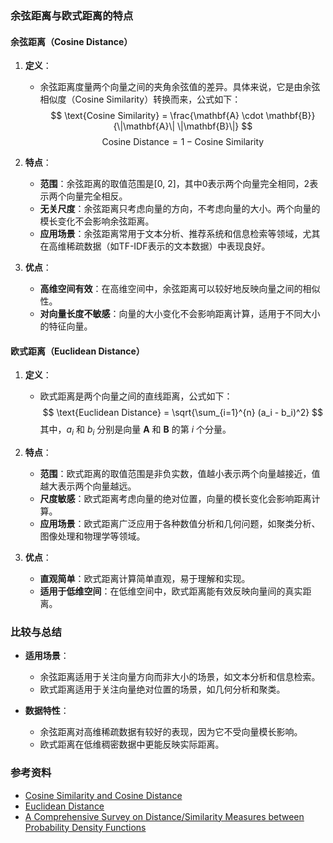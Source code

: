 ### 余弦距离与欧式距离的特点

#### 余弦距离（Cosine Distance）

1. **定义**：
   - 余弦距离度量两个向量之间的夹角余弦值的差异。具体来说，它是由余弦相似度（Cosine Similarity）转换而来，公式如下：
   $$
   \text{Cosine Similarity} = \frac{\mathbf{A} \cdot \mathbf{B}}{\|\mathbf{A}\| \|\mathbf{B}\|}
   $$
   $$
   \text{Cosine Distance} = 1 - \text{Cosine Similarity}
   $$

2. **特点**：
   - **范围**：余弦距离的取值范围是[0, 2]，其中0表示两个向量完全相同，2表示两个向量完全相反。
   - **无关尺度**：余弦距离只考虑向量的方向，不考虑向量的大小。两个向量的模长变化不会影响余弦距离。
   - **应用场景**：余弦距离常用于文本分析、推荐系统和信息检索等领域，尤其在高维稀疏数据（如TF-IDF表示的文本数据）中表现良好。

3. **优点**：
   - **高维空间有效**：在高维空间中，余弦距离可以较好地反映向量之间的相似性。
   - **对向量长度不敏感**：向量的大小变化不会影响距离计算，适用于不同大小的特征向量。

#### 欧式距离（Euclidean Distance）

1. **定义**：
   - 欧式距离是两个向量之间的直线距离，公式如下：
   $$
   \text{Euclidean Distance} = \sqrt{\sum_{i=1}^{n} (a_i - b_i)^2}
   $$
   其中，$a_i$ 和 $b_i$ 分别是向量 $\mathbf{A}$ 和 $\mathbf{B}$ 的第 $i$ 个分量。

2. **特点**：
   - **范围**：欧式距离的取值范围是非负实数，值越小表示两个向量越接近，值越大表示两个向量越远。
   - **尺度敏感**：欧式距离考虑向量的绝对位置，向量的模长变化会影响距离计算。
   - **应用场景**：欧式距离广泛应用于各种数值分析和几何问题，如聚类分析、图像处理和物理学等领域。

3. **优点**：
   - **直观简单**：欧式距离计算简单直观，易于理解和实现。
   - **适用于低维空间**：在低维空间中，欧式距离能有效反映向量间的真实距离。

### 比较与总结

- **适用场景**：
  - 余弦距离适用于关注向量方向而非大小的场景，如文本分析和信息检索。
  - 欧式距离适用于关注向量绝对位置的场景，如几何分析和聚类。

- **数据特性**：
  - 余弦距离对高维稀疏数据有较好的表现，因为它不受向量模长影响。
  - 欧式距离在低维稠密数据中更能反映实际距离。

### 参考资料

- [Cosine Similarity and Cosine Distance](https://en.wikipedia.org/wiki/Cosine_similarity)
- [Euclidean Distance](https://en.wikipedia.org/wiki/Euclidean_distance)
- [A Comprehensive Survey on Distance/Similarity Measures between Probability Density Functions](https://arxiv.org/abs/1209.5722)